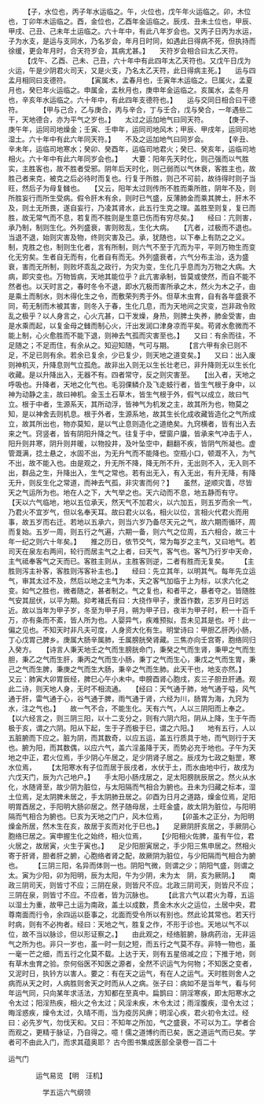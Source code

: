 <!-- { "loadSidebar": true } -->
　　 【子，水位也，丙子年水运临之。午，火位也，戊午年火运临之。卯，木位也，丁卯年木运临之。酉，金位也，乙酉年金运临之。辰戌、丑未土位也，甲辰、甲戌、己丑、己未年土运临之。六十年中，有此八年岁会也。又丙子日丙为水运，子为水支，是运与支同水，乃名岁会，年月日时同，如遇此日得病不死，但执持而徐缓，更会年月时，合天符岁会，其病尤甚。】　　天符岁会相合曰太乙天符。
　　 【戊午、乙酉、己未、己丑，六十年中有此四年太乙天符也。又戊午日戊为火运，午是少阴君火司天，又是火支，乃名太乙天符，此日得病主死。】　　运与四孟月相同曰支德符。
　　 【寅属木，孟春月也，壬寅年木运临之。巳属火，孟夏月也，癸巳年火运临之。申属金，孟秋月也，庚申年金运临之。亥属水，孟冬月也，辛亥年水运临之。六十年中，有此四年支德符也。】　　运与交同日相合曰干德符。
　　 【甲与己合，乙与庚合，丙与辛合，丁与壬合，戊与癸合，一年遇些二干，天地德合，亦为平气之岁也。】　　太过之运加地气曰同天符。
　　 【庚子、庚午年，运同司地燥金；壬寅、壬申年，运同司地风木；甲辰、甲戌年，运同司地湿土。六十年中有此六年同天符。】　　不及之运加地气曰同岁会。
　　 【辛丑、辛未年，运临司地寒水；癸卯、癸酉年，运临司地君火；癸巳、癸亥年，运临司地相火。六十年中有此六年同岁会也。】　　大要：阳年先天时化，则己强而以气胜实，主胜客也，故不胜者受邪。阴年后天时化，则己弱而以气休衰，客胜主也，故胜己者来克，被克之后必待时而复也。行复于所胜，则己不可前，故待得时则子当旺，然后子为母复雠也。　　【又云，阳年太过则传所不胜而乘所胜，阴年不及，则所胜妄行而所生受病。假令肝木有余，则时已气盛，反薄肺金而乘其脾土，肝木不及，则土无所畏，遂自妄行，乃凌其肾水，此五行生克之理。盖胜至则复，复已而胜，故无常气而不息，若复而不胜则是生意已伤而有穷尽矣。】　　经曰：亢则害，承乃制，制则生化。外列盛衰，害则败乱，生化大病。　　【亢者，过极而不退也。当退不退，始则灾害及物，终则灾害及己。承，犹随也，以下奉上有防之之义。制，克胜之也，制则生化者，言有所制，则六气不至于亢而为平，平则万物生而变化无穷矣。生者自无而有，化者自有而无。外列盛衰者，六气分布主治，迭为盛衰，害而无所制，则败坏乖乱之政行，为灾为变，生化几乎息而为万物之大病。大病，即灾变也。万物皆病，天地其能位乎？此亢害承制，皆莫或使然，而自不能不然者也。以天时言之，春时冬令不退，即水亢极而害所承之木，然火为木之子，由是乘土而制水，则木得化生之令，而敷荣列秀于外。但草木虫育，自有各年盛衰不同，苟无制而木被其害，则冬入于春，生化几息，而为天地间之灾变，岂非政令败乱之极乎？以人身言之，心火亢甚，口干发燥，身热，则脾土失养，肺金受害，由是水乘而起，以复金母之雠而制心火，汗出发润口津身凉而平矣。苟肾水愈微而不能上制，心火愈胜而不能下退，则神去气孤而灾害至也。】　　又曰：有余而往，不足随之；不足而住，有余从之。知迎知随，气可与期。　　 【言六甲有余已则不足，不足已则有余。若余已复余，少已复少，则天地之道变矣。】　　又曰：出入废则神机灭，升降息则气立孤危。故非出入则无以生长壮老已，非升降则无以生长化收藏。是以升降出入，无器不有。四者常守，反之则灾害至。　　【出入者，天地之呼吸也。升降者，天地之化气也。毛羽倮鳞介及飞走蚑行者，皆生气根于身中，以神为动静之主，故曰神机。金玉土石草木，皆生气根于外，假气以成立，故曰气立。根于中者，生源系天，其所动浮，皆神气为机发之主，故其所为也，物莫之知，是以神舍去则机息。根于外者，生源系地，故其生长化成收藏皆造化之气所成立，故其所出也，物亦莫知，是以气止息则造化之道绝矣。九窍横者，皆有出入去来之气。窍竖者，皆有阴阳升降之气。往复于中，壁窗户牖，皆承来气冲击于人，阳升则井寒，阴升则井暖，以物投井，及叶坠空中，翻翻不疾，皆阴气所凝也。虚管溉满，捻土悬之，水固不出，为无升气而不能降也。空瓶小口，顿溉不入，为气不出，故不能入也。由是观之，升无所不降，降无所不升，无出则不入，无入则不出，群品之生，升降出入，生气之常也。若有出无入，有入无出，有升无降，有降无升，则反生化之常道，而神去气孤，非灾害而何？】　　虽然，逆顺灾眚，尽皆天之气运所为也。地在人之下，大气举之也。天六动而不息，地五静而有守。　　 【天以六气临地，地以五位承天，然天气不加君火，以六加五，则五岁而余一气，乃君火不宜岁气，但以名奉天耳。故曰君火以名，相火以位，言相火代君火而用事，故五岁而右迁。若地以五承六，则当六岁乃备尽天元之气，故六期而循环，周而复始。五岁一周，则五行之气遍，六期一备，则六气之位周，五六相合，故三十年一纪之则六十年矣。】　　推之历日，依节交气，常为每岁之主气，又曰地气。若司天在泉左右两间，轮行而居主气之上者，曰天气，客气也。客气乃行岁中天命，主气祗奉客气之天而已。客胜主则从，主胜客则逆，二者有胜而无复矣。　　 【主胜则泻主补客，客胜则泻客补主也。】　　经曰：先立其年，以明其气。每年先立运气，审其太过不及，然后以地之主气为本，天之客气加临于上为标，以求六化之变。如气之胜也，微者随之，甚者制之。气之复也，和者平之，暴者夺之。皆随胜气安其屈伏，以平为期。抑考褚氏有曰：大挠作甲子，隶首作数，志岁月日时远近。故以当年为甲子岁，冬至为甲子月，朔为甲子日，夜半为甲子时，积一十百千万，亦有条而不紊，皆人所为也。人婴异气，疾难预拟，吾未见其是也。吁！此一偏之见也。不知天时非凡夫可度，人身资大化有生。明堂诗曰：甲胆乙肝丙小肠，丁心戊胃己脾乡。庚属大肠辛属肺，壬属膀胱癸肾藏。三焦亦向壬宫寄，胞络同归入癸方。　　【诗言人秉天地壬之气而生膀胱命门，秉癸之气而生肾，秉甲之气而生胆，秉乙之气而生肝，秉丙之气而生小肠，秉丁之气而生心，秉戊之气而生胃，秉己之气而生脾，秉庚之气而生大肠，秉辛之气而生肺。此天干也，地支亦然。】　　又云：肺寅大卯胃辰经，脾巳心午小未中。申膀酉肾心胞戌，亥三子胆丑肝通。观此二诗，则天地人身，无时不相流通。　　【经曰：天气通于肺，地气通于嗌，风气通于肝，雷气通于心，谷气通于脾，雨气通于肾，六经为川，肠胃为海，九窍为水，注之气也。】　　故一气不合，不能生化。天有六气，人以三阴阳而上奉之。　　 【以六经言之，则三阴三阳，以十二支分之，则有六阴六阳，阴从上降，生于午而极于亥，谓之六阴。阳从下起，生于子而极于巳，谓之六阳。】　　地有五行，人以五脏腑而下应之。脏为阴，而其数奇，以应五运，盖五行质具于地，而气则行于天也。腑为阳，而其数偶，以应六气，盖六淫虽降于天，而势必充于地也。子午为天地之中正，君火位焉，手少阴心午居之，足少阴肾子居之。辰戌为七政之魁罡，寒水位焉，　　 【太阳寒水有子位而居于辰戌者，水伏于土，而水由地中行，故戌为六戊天门，辰为六己地户。】　　手太阳小肠戌居之，足太阳膀胱辰居之。然火从水化，水随肾至，故少阴为脏位，与太阳隔而气相合为腑也。丑未为归藏之标本，湿土位焉，足太阴脾未居之，手太阴肺丑居之。卯酉为日月之道路，燥金位焉，足阳明胃酉居之，手阳明大肠卯居之。然子随母居，土旺金盛，故太阴为脏位，与阳明隔而气相合为腑也。巳亥为天地之门户，风木位焉，　　 【卯虽木之正分，为阳明燥金所居，然木生在亥，故居于亥而对化于巳也。】　　足厥阴肝亥居之，手厥阴心胞络巳居之。寅申握生化之始终，相火位焉，　　 【少阳相火佐脾，虽有午位，君火居之，故居寅，火生于寅也。】　　足少阳胆寅居之，手少阳三焦申居之。然相火寄于肝肾，胆者肝之腑，心胞络者肾之配，故厥阴为脏位，与少阳隔而气相合为腑也。　　 【三阴三阳，名异而体则一也。阴阳气微，则谓之少；阴阳气盛，则谓之太。寅为少阳，卯为阳明，辰为太阳，午为少阴，未为太　阴，亥为厥阴。】　　南政三阴司天，则皆寸不应；三阴在泉，则皆尺不应。北政三阴司天，则皆尺不应；三阴在泉，则皆寸不应。不应者，皆为沉脉也。　　 【此言六气以君火为尊，五运以湿土为重，故甲己土运为南政，盖土以成数，贯金木水火之运位，土居中央，君尊南面而行令，余四运以臣事之，北面而受令所以有别也。然此论其常也。若天行时病，则有不必拘者。经曰：天地之气，胜复之作，不形于诊也。天地以气不以位，故不当以脉诊，但以形证察之。】　　由此观之，经络脏腑，脉病药治，无非运气之所为也。非只一岁也，虽一时一刻之短，而五行之气莫不存。非特一物也，虽一毫一芒之细，而五行之化莫不载。上达于天，则有五星倍减之应；下推于地，则有草木虫育之验。奈何俗医不知医之源者，全然不识运气为何物；不知医之变者，又泥时日，执钤方以害人。要之：有在天之运气，有在人之运气。天时胜则舍人之病而从天之时，人病胜则舍天之时而从人之病。张子曰：病如不是当年气，看与何年运气同，只向某年求活法，方知都在至真中。扁鹊曰：阴淫寒疾，即太阳寒水之令太过；阳淫热疾，相火之令太过；风淫未疾，木令太过；雨淫腹疾，湿令太过；晦淫惑疾，燥令太过，久晴不雨，当为疫厉风痹；明淫心疾，君火初令太过。经曰：必先岁气，勿伐天和。又曰：不知年之所加，气之盛衰，不可以为工。学者合而观之，更精于脉证，乃自得之。噫！儒之道博约而已矣，医之道运气而已矣。学者可不由此入门，而求其蕴奥耶？
古今图书集成医部全录卷一百二十

运气门

　　　　运气易览 【明　汪机】

　　　　　学五运六气纲领

